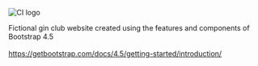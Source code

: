 ![CI logo](https://codeinstitute.s3.amazonaws.com/fullstack/ci_logo_small.png)


Fictional gin club website created using the features and components of Bootstrap 4.5
<br><br>
https://getbootstrap.com/docs/4.5/getting-started/introduction/
